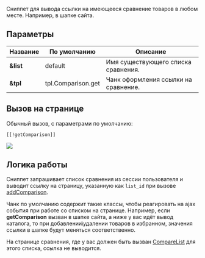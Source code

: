 Сниппет для вывода ссылки на имеющееся сравнение товаров в любом месте. Например, в шапке сайта.

## Параметры

Название			| По умолчанию			| Описание
--------------------|-----------------------|--------------------------------------------------------
**&list**			| default				| Имя существующего списка сравнения.
**&tpl**			| tpl.Comparison.get	| Чанк оформления ссылки на сравнение.

## Вызов на странице

Обычный вызов, с параметрами по умолчанию:
```
[[!getComparison]]
```

[![](https://file.modx.pro/files/4/e/b/4ebd312439d1736e182fc3ff495dbcd6s.jpg)](https://file.modx.pro/files/4/e/b/4ebd312439d1736e182fc3ff495dbcd6.png)

## Логика работы

Сниппет запрашивает список сравнения из сессии пользователя и выводит ссылку на страницу, указанную как `list_id` при вызове [addComparison][0].

Чанк по умолчанию cодержит такие классы, чтобы реагировать на ajax события при работе со списком на странице.
Например, если **getComparison** вызван в шапке сайта, а ниже у вас идёт вывод каталога, то при добавлении\удалении товаров в избранном, значения ссылки в шапке будут меняться соответственно.

На странице сравнения, где у вас должен быть вызван [CompareList][1] для этого списка, ссылка не выводится.

[0]: /ru/01_Компоненты/12_Comparison/01_addComparison.md
[1]: /ru/01_Компоненты/12_Comparison/02_CompareList.md
